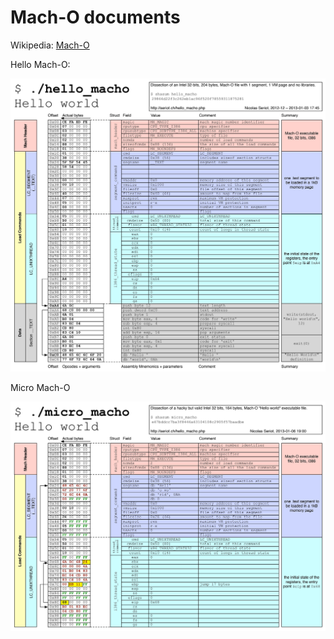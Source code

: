 # Mach-O documents

Wikipedia: [Mach-O](https://en.wikipedia.org/wiki/Mach-O)

Hello Mach-O:

![](./images/hello-macho.jpg)

Micro Mach-O

![](./images/micro-macho.jpg)

